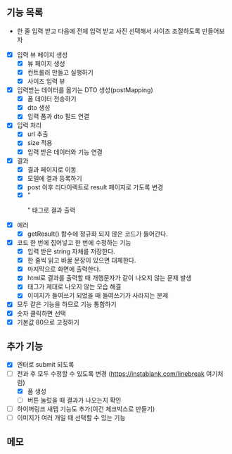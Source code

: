 ## 기능 목록
- 한 줄 입력 받고 다음에 전체 입력 받고 사진 선택해서 사이즈 조절하도록 만들어보자
- [x] 입력 뷰 페이지 생성
  - [x] 뷰 페이지 생성
  - [x] 컨트롤러 만들고 실행하기
  - [x] 사이즈 입력 뷰
- [x] 입력받는 데이터를 옮기는 DTO 생성(postMapping)
  - [x] 폼 데이터 전송하기
  - [x] dto 생성
  - [x] 입력 폼과 dto 필드 연결
- [x] 입력 처리 
  - [x] url 추출
  - [x] size 적용
  - [x] 입력 받은 데이터와 기능 연결 
- [x] 결과
  - [x] 결과 페이지로 이동
  - [x] 모델에 결과 등록하기
  - [x] post 이후 리다이렉트로 result 페이지로 가도록 변경
  - [x] "<p>" 태그로 결과 출력
- [x] 에러
  - [x] getResult() 함수에 정규화 되지 않은 코드가 들어간다.
- [x] 코드 한 번에 집어넣고 한 번에 수정하는 기능
  - [x] 입력 받은 string 자체를 저장한다.
  - [x] 한 줄씩 읽고 바꿀 문장이 있으면 대체한다.
  - [x] 마지막으로 화면에 출력한다.
  - [x] html로 결과를 출력할 때 개행문자가 같이 나오지 않는 문제 발생
  - [x] 태그가 제대로 나오지 않는 모습 해결
  - [x] 이미지가 들여쓰기 되었을 때 들여쓰기가 사라지는 문제
- [x] 모두 같은 기능을 하므로 기능 통합하기
- [x] 숫자 클릭하면 선택
- [x] 기본값 80으로 고정하기

## 추가 기능
- [x] 엔터로 submit 되도록
- [ ] 전과 후 모두 수정할 수 있도록 변경 (https://instablank.com/linebreak 여기처럼)
  - [x] 폼 생성
  - [ ] 버튼 눌렀을 때 결과가 나오는지 확인
- [ ] 하이퍼링크 새탭 기능도 추가(이건 체크박스로 만들기)
- [ ] 이미지가 여러 개일 때 선택할 수 있는 기능

## 메모